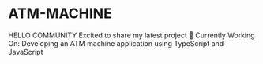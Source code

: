 # ATM-MACHINE
HELLO COMMUNITY Excited to share my latest project 🌱 Currently Working On: Developing an ATM machine application using TypeScript and JavaScript
